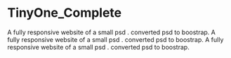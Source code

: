 # TinyOne_Complete
A fully responsive website of a small psd . converted psd to boostrap. A fully responsive website of a small psd . converted psd to boostrap. A fully responsive website of a small psd . converted psd to boostrap.
